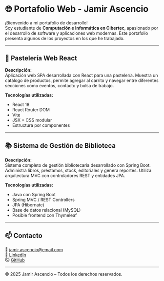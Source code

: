 # 🌐 Portafolio Web - Jamir Ascencio

¡Bienvenido a mi portafolio de desarrollo!  
Soy estudiante de **Computación e Informática en Cibertec**, apasionado por el desarrollo de software y aplicaciones web modernas. Este portafolio presenta algunos de los proyectos en los que he trabajado.

---

## 🧁 Pastelería Web React

**Descripción:**  
Aplicación web SPA desarrollada con React para una pastelería. Muestra un catálogo de productos, permite agregar al carrito y navegar entre diferentes secciones como eventos, contacto y bolsa de trabajo.

**Tecnologías utilizadas:**
- React 18
- React Router DOM
- Vite
- JSX + CSS modular
- Estructura por componentes

---

## 📚 Sistema de Gestión de Biblioteca

**Descripción:**  
Sistema completo de gestión bibliotecaria desarrollado con Spring Boot. Administra libros, préstamos, stock, editoriales y genera reportes. Utiliza arquitectura MVC con controladores REST y entidades JPA.

**Tecnologías utilizadas:**
- Java con Spring Boot
- Spring MVC / REST Controllers
- JPA (Hibernate)
- Base de datos relacional (MySQL)
- Posible frontend con Thymeleaf

---

## 📫 Contacto

📧 jamir.ascencio@email.com  
🔗 [LinkedIn](https://www.linkedin.com/in/jamirascencio)  
🐱 [GitHub](https://github.com/jamirascencio)

---

© 2025 Jamir Ascencio – Todos los derechos reservados.
